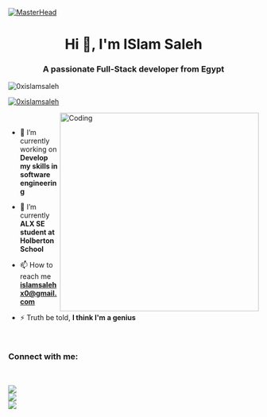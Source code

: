 [![MasterHead](https://firebasestorage.googleapis.com/v0/b/flexi-coding.appspot.com/o/dempgi7-520f8d5f-63d4-4453-8822-dbc149ae27f8.gif?alt=media&token=91c0c7b2-93c3-4029-b011-1a8703c5730d)](https://rishavchanda.io)

<h1 align="center">Hi 👋, I'm ISlam Saleh</h1>
<h3 align="center">A passionate Full-Stack developer from Egypt</h3>

<p align="left"> <img src="https://komarev.com/ghpvc/?username=0xislamsaleh&label=Profile%20views&color=0e75b6&style=flat" alt="0xislamsaleh" /> </p>

<p align="left"> <a href="https://github.com/ryo-ma/github-profile-trophy"><img src="https://github-profile-trophy.vercel.app/?username=0xislamsaleh" alt="0xislamsaleh" /></a> </p>

<img align="right" alt="Coding" width="400" src="https://cdn.dribbble.com/users/1162077/screenshots/3848914/programmer.gif">

<br/>

- 🔭 I’m currently working on **Develop my skills in software engineering**

- 🌱 I’m currently **ALX SE student at Holberton School**

- 📫 How to reach me **islamsalehx0@gmail.com**

- ⚡ Truth be told, **I think I'm a genius**

<br/>

<h3 align="left">Connect with me:</h3>
<p align="left">
</p>

<br/>

![](https://github-readme-stats.vercel.app/api?username=0xislamsaleh&theme=shades-of-purple&hide_border=true&include_all_commits=true&count_private=false)<br/>
![](https://github-readme-streak-stats.herokuapp.com/?user=0xislamsaleh&theme=shades-of-purple&hide_border=true)<br/>
![](https://github-readme-stats.vercel.app/api/top-langs/?username=0xislamsaleh&theme=shades-of-purple&hide_border=true&include_all_commits=true&count_private=false&layout=compact)
